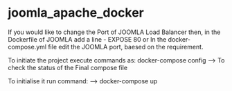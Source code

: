 # joomla_apache_docker
If you would like to change the Port of JOOMLA Load Balancer then, in the Dockerfile of JOOMLA add a line - EXPOSE 80 or In the docker-compose.yml file edit the JOOMLA port, baesed on the requirement.

To initiate the project execute commands as: docker-compose config --> To check the status of the Final compose file

To initialise it run command: --> docker-compose up
